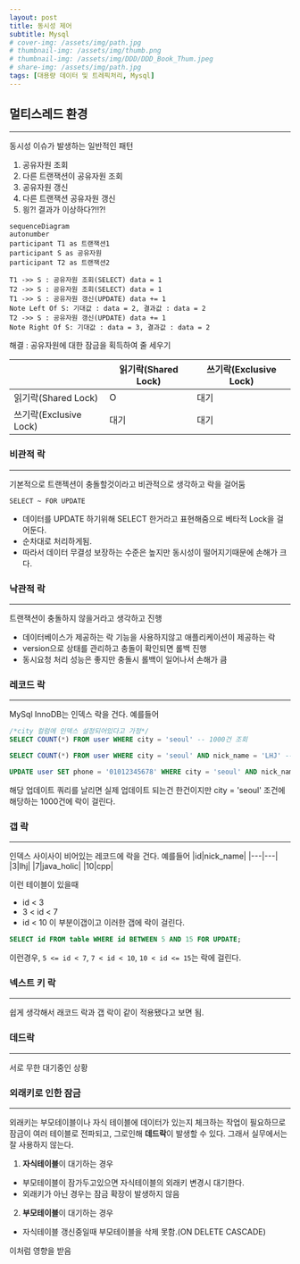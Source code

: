 ```yaml
---
layout: post
title: 동시성 제어
subtitle: Mysql
# cover-img: /assets/img/path.jpg
# thumbnail-img: /assets/img/thumb.png
# thumbnail-img: /assets/img/DDD/DDD_Book_Thum.jpeg
# share-img: /assets/img/path.jpg
tags: [대용량 데이터 및 트레픽처리, Mysql]
---
```


## 멀티스레드 환경
---
동시성 이슈가 발생하는 일반적인 패턴

1. 공유자원 조회
2. 다른 트랜잭션이 공유자원 조회
3. 공유자원 갱신
4. 다른 트랜잭션 공유자원 갱신
5. 읭?! 결과가 이상하다?!!?!

```mermaid
sequenceDiagram
autonumber
participant T1 as 트랜잭션1
participant S as 공유자원
participant T2 as 트랜잭션2

T1 ->> S : 공유자원 조회(SELECT) data = 1
T2 ->> S : 공유자원 조회(SELECT) data = 1
T1 ->> S : 공유자원 갱신(UPDATE) data += 1
Note Left Of S: 기대값 : data = 2, 결과값 : data = 2
T2 ->> S : 공유자원 갱신(UPDATE) data += 1
Note Right Of S: 기대값 : data = 3, 결과값 : data = 2
```


해결 : 공유자원에 대한 잠금을 획득하여 줄 세우기


| |읽기락(Shared Lock)|쓰기락(Exclusive Lock)|
|---|---|---|
|읽기락(Shared Lock)|O|대기|
|쓰기락(Exclusive Lock)|대기|대기|


### 비관적 락
---
기본적으로 트랜젝션이 충돌할것이라고 비관적으로 생각하고 락을 걸어둠

`SELECT ~ FOR UPDATE`
- 데이터를 UPDATE 하기위해 SELECT 한거라고 표현해줌으로 베타적 Lock을 걸어둔다.
- 순차대로 처리하게됨.
- 따라서 데이터 무결성 보장하는 수준은 높지만 동시성이 떨어지기때문에 손해가 크다.

### 낙관적 락
---
트랜잭션이 충돌하지 않을거라고 생각하고 진행

- 데이터베이스가 제공하는 락 기능을 사용하지않고 애플리케이션이 제공하는 락
- version으로 상태를 관리하고 충돌이 확인되면 롤백 진행
- 동시요청 처리 성능은 좋지만 충돌시 롤백이 일어나서 손해가 큼

### 레코드 락
---
MySql InnoDB는 인덱스 락을 건다.
예를들어
```SQL
/*city 컬럼에 인덱스 설정되어있다고 가정*/
SELECT COUNT(*) FROM user WHERE city = 'seoul' -- 1000건 조회

SELECT COUNT(*) FROM user WHERE city = 'seoul' AND nick_name = 'LHJ' -- 1건 조회

UPDATE user SET phone = '01012345678' WHERE city = 'seoul' AND nick_name = 'LHJ'
```
해당 업데이트 쿼리를 날리면 실제 업데이트 되는건 한건이지만 city = 'seoul' 조건에 해당하는 1000건에 락이 걸린다.

### 갭 락
---
인덱스 사이사이 비어있는 레코드에 락을 건다.
예를들어
|id|nick_name|
|---|---|
|3|lhj|
|7|java_holic|
|10|cpp|

이런 테이블이 있을때
- id < 3
- 3 < id < 7
- id < 10
이 부분이갭이고 이러한 갭에 락이 걸린다.

```SQL
SELECT id FROM table WHERE id BETWEEN 5 AND 15 FOR UPDATE;
```

이런경우, `5 <= id < 7`, `7 < id < 10`, `10 < id <= 15`는 락에 걸린다.


### 넥스트 키 락
---
쉽게 생각해서 래코드 락과 갭 락이 같이 적용됐다고 보면 됨.


### 데드락
---
서로 무한 대기중인 상황


### 외래키로 인한 잠금
---
외래키는 부모테이블이나 자식 테이블에 데이터가 있는지 체크하는 작업이 필요하므로 잠금이 여러 테이블로 전파되고, 그로인해 **데드락**이 발생할 수 있다. 그래서 실무에서는 잘 사용하지 않는다.

1. **자식테이블**이 대기하는 경우
- 부모테이블이 잠가두고있으면 자식테이블의 외래키 변경시 대기한다.
- 외래키가 아닌 경우는 잠금 확장이 발생하지 않음
2. **부모테이블**이 대기하는 경우
- 자식테이블 갱신중일때 부모테이블을 삭제 못함.(ON DELETE CASCADE)

이처럼 영향을 받음



